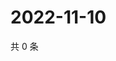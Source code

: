# 2022-11-10

共 0 条

<!-- BEGIN WEIBO -->
<!-- 最后更新时间 Thu Nov 10 2022 07:18:50 GMT+0800 (China Standard Time) -->

<!-- END WEIBO -->
